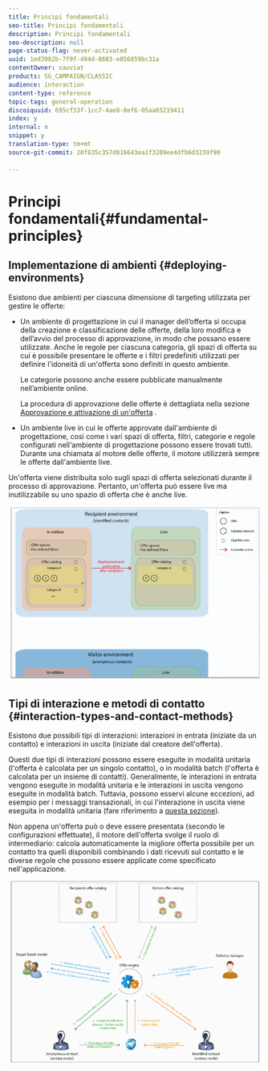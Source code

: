 ```yaml
---
title: Principi fondamentali
seo-title: Principi fondamentali
description: Principi fondamentali
seo-description: null
page-status-flag: never-activated
uuid: 1ed3982b-7f9f-494d-8603-e856859bc31a
contentOwner: sauviat
products: SG_CAMPAIGN/CLASSIC
audience: interaction
content-type: reference
topic-tags: general-operation
discoiquuid: 695cf33f-1cc7-4ae8-8ef6-05aa65219411
index: y
internal: n
snippet: y
translation-type: tm+mt
source-git-commit: 20f835c357d016643ea1f3209ee4dfb6d3239f90

---
```



# Principi fondamentali{#fundamental-principles}

## Implementazione di ambienti {#deploying-environments}

Esistono due ambienti per ciascuna dimensione di targeting utilizzata per gestire le offerte:

* Un ambiente di progettazione in cui il manager dell’offerta si occupa della creazione e classificazione delle offerte, della loro modifica e dell’avvio del processo di approvazione, in modo che possano essere utilizzate. Anche le regole per ciascuna categoria, gli spazi di offerta su cui è possibile presentare le offerte e i filtri predefiniti utilizzati per definire l&#39;idoneità di un&#39;offerta sono definiti in questo ambiente.

   Le categorie possono anche essere pubblicate manualmente nell’ambiente online.

   La procedura di approvazione delle offerte è dettagliata nella sezione [Approvazione e attivazione di un&#39;offerta](../../interaction/using/approving-and-activating-an-offer.md) .

* Un ambiente live in cui le offerte approvate dall&#39;ambiente di progettazione, così come i vari spazi di offerta, filtri, categorie e regole configurati nell&#39;ambiente di progettazione possono essere trovati tutti. Durante una chiamata al motore delle offerte, il motore utilizzerà sempre le offerte dall&#39;ambiente live.

Un&#39;offerta viene distribuita solo sugli spazi di offerta selezionati durante il processo di approvazione. Pertanto, un&#39;offerta può essere live ma inutilizzabile su uno spazio di offerta che è anche live.

![](assets/architecture_interaction1.png)

## Tipi di interazione e metodi di contatto {#interaction-types-and-contact-methods}

Esistono due possibili tipi di interazioni: interazioni in entrata (iniziate da un contatto) e interazioni in uscita (iniziate dal creatore dell&#39;offerta).

Questi due tipi di interazioni possono essere eseguite in modalità unitaria (l&#39;offerta è calcolata per un singolo contatto), o in modalità batch (l&#39;offerta è calcolata per un insieme di contatti). Generalmente, le interazioni in entrata vengono eseguite in modalità unitaria e le interazioni in uscita vengono eseguite in modalità batch. Tuttavia, possono esservi alcune eccezioni, ad esempio per i messaggi transazionali, in cui l&#39;interazione in uscita viene eseguita in modalità unitaria (fare riferimento a [questa sezione](../../message-center/using/about-transactional-messaging.md)).

Non appena un&#39;offerta può o deve essere presentata (secondo le configurazioni effettuate), il motore dell&#39;offerta svolge il ruolo di intermediario: calcola automaticamente la migliore offerta possibile per un contatto tra quelli disponibili combinando i dati ricevuti sul contatto e le diverse regole che possono essere applicate come specificato nell&#39;applicazione.

![](assets/architecture_interaction2.png)

